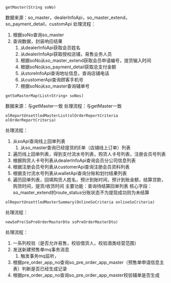 
```
getMaster(String soNo)
```
数据来源：so_master，dealerInfoApi，so_master_extend，so_payment_detail，customApi
处理流程：
1. 根据soNo查询so_master
2. 查询数据，封装响应结果
	1. 从dealerInfoApi获取会员姓名
	2. 从dealerInfoApi获取授权店铺，易售业务人员
	3. 根据soNo从so_master_extend获取会员申请编号，提货输入时间
	4. 根据soNo从so_payment_detail获取总支付金额
	5. 从storeInfoApi查询地址信息，查询店铺电话
	6. 从customerApi查询顾客手机号
	7. 根据soNo从so_master查询辅单号

```
getSoMasterMap(List<String> soNos)
```
数据来源：与getMaster一致
处理流程：与getMaster一致

```
olReportUnsettledMasterList(olOrderReportCriteria olOrderReportCriteria)
```
处理流程：
1. 从soApi查询线上回单列表
	1. 从so_master查询已经提货的E单（店铺线上订单）列表
2. 遍历线上回单列表，得到支付流水号列表，购货人卡号列表，注册会员号列表
3. 根据购货人卡号列表从dealerInfoApi查询会员分公司信息列表
4. 根据注册会员号列表从customerApi查询注册会员资料列表
5. 根据支付流水号列表从walletApi查询分账和划付结果列表
6. 遍历回单列表，回填购货人姓名，预计到账时间，预计到账金额，结算贷款，购货时间，提货/收货时间
主要功能：查询待结算回单列表
核心字段：so_master_extend的route_status分账状态不为提现成功则为未结算

```
olReportUnsettledMasterSummary(OnlineSoCriteria onlineSoCriteria)
```
处理流程：

```
newSoPre(SoPreOrderMasterDto soPreOrderMasterDto)
```
处理流程：
1. 一系列校验（是否允许易售，校验借货人，校验酒类经营范围）
2. 发送新建预售单mq事务消息
	1. 触发事务mq监听，
3. 根据pre_order_app_no查询so_pre_order_app_master（预售单申请信息主表）判断是否已经生成记录
4. 根据pre_order_app_no查询so_pre_order_app_master校验辅单是否生成